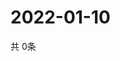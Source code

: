 # 2022-01-10
  共 0条

  <!-- BEGIN -->
  <!-- 最后更新时间Mon Jan 10 2022 03:07:29 GMT+0000 (Coordinated Universal Time) -->
  
  <!-- END -->
  
  